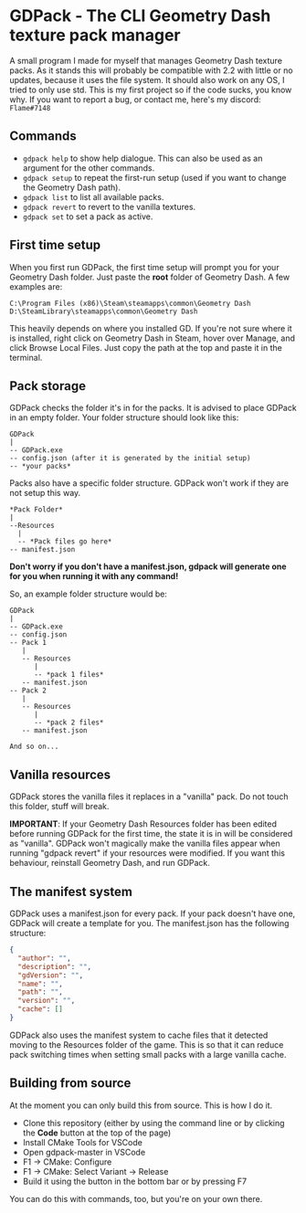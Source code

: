# GDPack - The CLI Geometry Dash texture pack manager

A small program I made for myself that manages Geometry Dash texture packs. As it stands this will probably be compatible with 2.2 with little or no updates, because it uses the file system. It should also work on any OS, I tried to only use std.
This is my first project so if the code sucks, you know why. If you want to report a bug, or contact me, here's my discord: ```Flame#7148```

## Commands

- ```gdpack help``` to show help dialogue. This can also be used as an argument for the other commands.
- ```gdpack setup``` to repeat the first-run setup (used if you want to change the Geometry Dash path).
- ```gdpack list``` to list all available packs.
- ```gdpack revert``` to revert to the vanilla textures.
- ```gdpack set``` to set a pack as active.

## First time setup

When you first run GDPack, the first time setup will prompt you for your Geometry Dash folder. Just paste the **root** folder of Geometry Dash. A few examples are:

```text
C:\Program Files (x86)\Steam\steamapps\common\Geometry Dash
D:\SteamLibrary\steamapps\common\Geometry Dash
```

This heavily depends on where you installed GD. If you're not sure where it is installed, right click on Geometry Dash in Steam, hover over Manage, and click Browse Local Files. Just copy the path at the top and paste it in the terminal.

## Pack storage

GDPack checks the folder it's in for the packs. It is advised to place GDPack in an empty folder. Your folder structure should look like this:

```text
GDPack
|
-- GDPack.exe
-- config.json (after it is generated by the initial setup)
-- *your packs*
```

Packs also have a specific folder structure. GDPack won't work if they are not setup this way.

```text
*Pack Folder*
|
--Resources
  |
  -- *Pack files go here*
-- manifest.json
```

**Don't worry if you don't have a manifest.json, gdpack will generate one for you when running it with any command!**

So, an example folder structure would be:

```text
GDPack
|
-- GDPack.exe
-- config.json
-- Pack 1
   |
   -- Resources
      |
      -- *pack 1 files*
   -- manifest.json
-- Pack 2
   |
   -- Resources
      |
      -- *pack 2 files*
   -- manifest.json

And so on...
```

## Vanilla resources

GDPack stores the vanilla files it replaces in a "vanilla" pack. Do not touch this folder, stuff will break.

**IMPORTANT**: If your Geometry Dash Resources folder has been edited before running GDPack for the first time, the state it is in will be considered as "vanilla". GDPack won't magically make the vanilla files appear when running "gdpack revert" if your resources were modified. If you want this behaviour, reinstall Geometry Dash, and run GDPack.

## The manifest system

GDPack uses a manifest.json for every pack. If your pack doesn't have one, GDPack will create a template for you. The manifest.json has the following structure:

```json
{
  "author": "",
  "description": "",
  "gdVersion": "",
  "name": "",
  "path": "",
  "version": "",
  "cache": []
}
```

GDPack also uses the manifest system to cache files that it detected moving to the Resources folder of the game. This is so that it can reduce pack switching times when setting small packs with a large vanilla cache.

## Building from source

At the moment you can only build this from source. This is how I do it.

- Clone this repository (either by using the command line or by clicking the **Code** button at the top of the page)
- Install CMake Tools for VSCode
- Open gdpack-master in VSCode
- F1 -> CMake: Configure
- F1 -> CMake: Select Variant -> Release
- Build it using the button in the bottom bar or by pressing F7

You can do this with commands, too, but you're on your own there.
